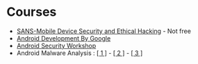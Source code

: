 # Courses
* [SANS-Mobile Device Security and Ethical Hacking](https://www.sans.org/cyber-security-courses/mobile-device-security-ethical-hacking/) - Not free
* [Android Development By Google](https://developer.android.com/courses/advanced-training/overview) 
* [Android Security Workshop](https://valsamaras.medium.com/android-security-workshop-5eadeb50fba) 
* Android Malware Analysis : [[ 1 ]](https://www.youtube.com/watch?v=CwCOGf4Uunk&list=TLPQMjEwMjIwMjP316BhV2sNSw&index=1&ab_channel=Dartmouth) - [[ 2 ]](https://www.youtube.com/watch?v=yZe8tGzm8nA&list=TLPQMjEwMjIwMjP316BhV2sNSw&index=2&ab_channel=Dartmouth) - [[ 3 ]](https://www.youtube.com/watch?v=JdBu9yEu8g4&list=TLPQMjEwMjIwMjP316BhV2sNSw&index=3&ab_channel=Dartmouth)
